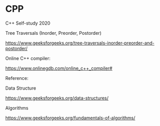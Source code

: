 # CPP
C++ Self-study 2020



Tree Traversals (Inorder, Preorder, Postorder)

https://www.geeksforgeeks.org/tree-traversals-inorder-preorder-and-postorder/



Online C++ compiler:

https://www.onlinegdb.com/online_c++_compiler#



Reference: 

Data Structure

https://www.geeksforgeeks.org/data-structures/ 

Algorithms

https://www.geeksforgeeks.org/fundamentals-of-algorithms/
